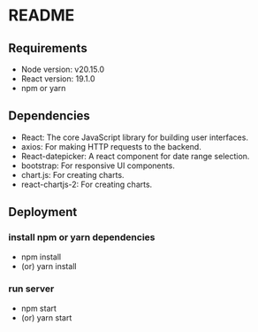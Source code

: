 # README

## Requirements
* Node version: v20.15.0
* React version: 19.1.0
* npm or yarn

## Dependencies
* React: The core JavaScript library for building user interfaces.
* axios: For making HTTP requests to the backend.
* React-datepicker: A react component for date range selection.
* bootstrap: For responsive UI components.
* chart.js: For creating charts.
* react-chartjs-2: For creating charts.

## Deployment

### install npm or yarn dependencies
* npm install 
* (or) yarn install

### run server
* npm start
* (or) yarn start